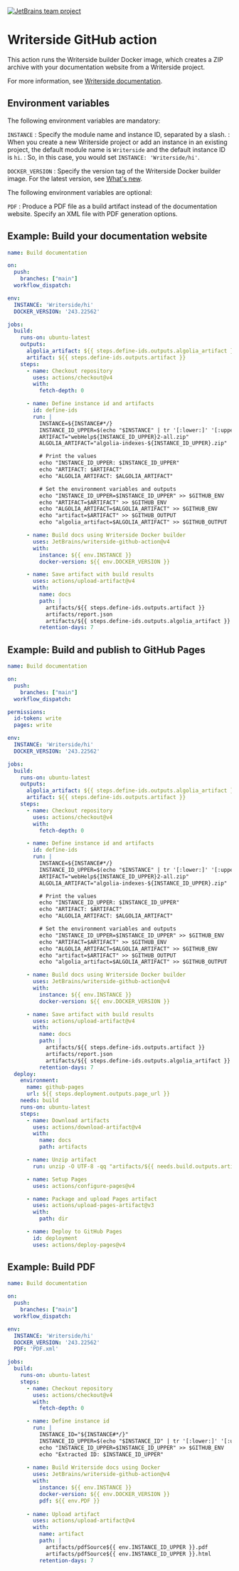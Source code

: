 [![JetBrains team project](https://jb.gg/badges/team.svg)](https://confluence.jetbrains.com/display/ALL/JetBrains+on+GitHub)


# Writerside GitHub action

This action runs the Writerside builder Docker image,
which creates a ZIP archive with your documentation website from a Writerside project.

For more information,
see [Writerside documentation](https://www.jetbrains.com/help/writerside/deploy-docs-to-github-pages.html).

## Environment variables

The following environment variables are mandatory:

`INSTANCE`
: Specify the module name and instance ID, separated by a slash.
: When you create a new Writerside project or add an instance in an existing project, the default module name is `Writerside` and the default instance ID is `hi`.
: So, in this case, you would set `INSTANCE: 'Writerside/hi'`.

`DOCKER_VERSION`
: Specify the version tag of the Writerside Docker builder image.
  For the latest version, see [What's new](https://www.jetbrains.com/help/writerside/whats-new-last-update.html).

The following environment variables are optional:

`PDF`
: Produce a PDF file as a build artifact instead of the documentation website.
  Specify an XML file with PDF generation options.

## Example: Build your documentation website

```yml
name: Build documentation

on:
  push:
    branches: ["main"]
  workflow_dispatch:

env:
  INSTANCE: 'Writerside/hi'
  DOCKER_VERSION: '243.22562'

jobs:
  build:
    runs-on: ubuntu-latest
    outputs:
      algolia_artifact: ${{ steps.define-ids.outputs.algolia_artifact }}
      artifact: ${{ steps.define-ids.outputs.artifact }}
    steps:
      - name: Checkout repository
        uses: actions/checkout@v4
        with:
          fetch-depth: 0

      - name: Define instance id and artifacts
        id: define-ids
        run: |
          INSTANCE=${INSTANCE#*/}
          INSTANCE_ID_UPPER=$(echo "$INSTANCE" | tr '[:lower:]' '[:upper:]')
          ARTIFACT="webHelp${INSTANCE_ID_UPPER}2-all.zip"
          ALGOLIA_ARTIFACT="algolia-indexes-${INSTANCE_ID_UPPER}.zip"

          # Print the values
          echo "INSTANCE_ID_UPPER: $INSTANCE_ID_UPPER"
          echo "ARTIFACT: $ARTIFACT"
          echo "ALGOLIA_ARTIFACT: $ALGOLIA_ARTIFACT"

          # Set the environment variables and outputs
          echo "INSTANCE_ID_UPPER=$INSTANCE_ID_UPPER" >> $GITHUB_ENV
          echo "ARTIFACT=$ARTIFACT" >> $GITHUB_ENV
          echo "ALGOLIA_ARTIFACT=$ALGOLIA_ARTIFACT" >> $GITHUB_ENV
          echo "artifact=$ARTIFACT" >> $GITHUB_OUTPUT
          echo "algolia_artifact=$ALGOLIA_ARTIFACT" >> $GITHUB_OUTPUT

      - name: Build docs using Writerside Docker builder
        uses: JetBrains/writerside-github-action@v4
        with:
          instance: ${{ env.INSTANCE }}
          docker-version: ${{ env.DOCKER_VERSION }}

      - name: Save artifact with build results
        uses: actions/upload-artifact@v4
        with:
          name: docs
          path: |
            artifacts/${{ steps.define-ids.outputs.artifact }}
            artifacts/report.json
            artifacts/${{ steps.define-ids.outputs.algolia_artifact }}
          retention-days: 7
```


## Example: Build and publish to GitHub Pages

```yml
name: Build documentation

on:
  push:
    branches: ["main"]
  workflow_dispatch:

permissions:
  id-token: write
  pages: write

env:
  INSTANCE: 'Writerside/hi'
  DOCKER_VERSION: '243.22562'

jobs:
  build:
    runs-on: ubuntu-latest
    outputs:
      algolia_artifact: ${{ steps.define-ids.outputs.algolia_artifact }}
      artifact: ${{ steps.define-ids.outputs.artifact }}
    steps:
      - name: Checkout repository
        uses: actions/checkout@v4
        with:
          fetch-depth: 0

      - name: Define instance id and artifacts
        id: define-ids
        run: |
          INSTANCE=${INSTANCE#*/}
          INSTANCE_ID_UPPER=$(echo "$INSTANCE" | tr '[:lower:]' '[:upper:]')
          ARTIFACT="webHelp${INSTANCE_ID_UPPER}2-all.zip"
          ALGOLIA_ARTIFACT="algolia-indexes-${INSTANCE_ID_UPPER}.zip"

          # Print the values
          echo "INSTANCE_ID_UPPER: $INSTANCE_ID_UPPER"
          echo "ARTIFACT: $ARTIFACT"
          echo "ALGOLIA_ARTIFACT: $ALGOLIA_ARTIFACT"

          # Set the environment variables and outputs
          echo "INSTANCE_ID_UPPER=$INSTANCE_ID_UPPER" >> $GITHUB_ENV
          echo "ARTIFACT=$ARTIFACT" >> $GITHUB_ENV
          echo "ALGOLIA_ARTIFACT=$ALGOLIA_ARTIFACT" >> $GITHUB_ENV
          echo "artifact=$ARTIFACT" >> $GITHUB_OUTPUT
          echo "algolia_artifact=$ALGOLIA_ARTIFACT" >> $GITHUB_OUTPUT

      - name: Build docs using Writerside Docker builder
        uses: JetBrains/writerside-github-action@v4
        with:
          instance: ${{ env.INSTANCE }}
          docker-version: ${{ env.DOCKER_VERSION }}

      - name: Save artifact with build results
        uses: actions/upload-artifact@v4
        with:
          name: docs
          path: |
            artifacts/${{ steps.define-ids.outputs.artifact }}
            artifacts/report.json
            artifacts/${{ steps.define-ids.outputs.algolia_artifact }}
          retention-days: 7
  deploy:
    environment:
      name: github-pages
      url: ${{ steps.deployment.outputs.page_url }}
    needs: build
    runs-on: ubuntu-latest
    steps:
      - name: Download artifacts
        uses: actions/download-artifact@v4
        with:
          name: docs
          path: artifacts

      - name: Unzip artifact
        run: unzip -O UTF-8 -qq "artifacts/${{ needs.build.outputs.artifact }}" -d dir

      - name: Setup Pages
        uses: actions/configure-pages@v4

      - name: Package and upload Pages artifact
        uses: actions/upload-pages-artifact@v3
        with:
          path: dir

      - name: Deploy to GitHub Pages
        id: deployment
        uses: actions/deploy-pages@v4
```

## Example: Build PDF

```yml
name: Build documentation

on:
  push:
    branches: ["main"]
  workflow_dispatch:

env:
  INSTANCE: 'Writerside/hi'
  DOCKER_VERSION: '243.22562'
  PDF: 'PDF.xml'

jobs:
  build:
    runs-on: ubuntu-latest
    steps:
      - name: Checkout repository
        uses: actions/checkout@v4
        with:
          fetch-depth: 0

      - name: Define instance id
        run: |
          INSTANCE_ID="${INSTANCE#*/}"
          INSTANCE_ID_UPPER=$(echo "$INSTANCE_ID" | tr '[:lower:]' '[:upper:]')
          echo "INSTANCE_ID_UPPER=$INSTANCE_ID_UPPER" >> $GITHUB_ENV
          echo "Extracted ID: $INSTANCE_ID_UPPER"
      
      - name: Build Writerside docs using Docker
        uses: JetBrains/writerside-github-action@v4
        with:
          instance: ${{ env.INSTANCE }}
          docker-version: ${{ env.DOCKER_VERSION }}
          pdf: ${{ env.PDF }}
      
      - name: Upload artifact
        uses: actions/upload-artifact@v4
        with:
          name: artifact
          path: |
            artifacts/pdfSource${{ env.INSTANCE_ID_UPPER }}.pdf
            artifacts/pdfSource${{ env.INSTANCE_ID_UPPER }}.html
          retention-days: 7
```
